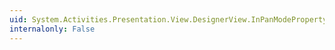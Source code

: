 ```yaml
---
uid: System.Activities.Presentation.View.DesignerView.InPanModeProperty
internalonly: False
---
```

